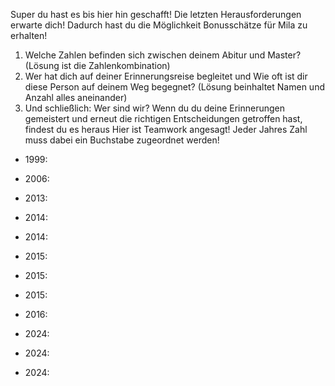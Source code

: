 Super du hast es bis hier hin geschafft!
Die letzten Herausforderungen erwarte dich! Dadurch hast du die Möglichkeit Bonusschätze für Mila zu erhalten!

1. Welche Zahlen befinden sich zwischen deinem Abitur und Master? (Lösung ist die Zahlenkombination)
2. Wer hat dich auf deiner Erinnerungsreise begleitet und Wie oft ist dir diese Person auf deinem Weg begegnet? (Lösung beinhaltet Namen und Anzahl alles aneinander)
3.  Und schließlich: Wer sind wir?
Wenn du du deine Erinnerungen gemeistert und erneut die richtigen Entscheidungen getroffen hast, findest du es heraus
Hier ist Teamwork angesagt! Jeder Jahres Zahl muss dabei ein Buchstabe zugeordnet werden!

- 1999:
- 2006:
- 2013:
- 2014:
- 2014:
- 2015:

- 2015:
- 2015:
- 2016:
- 2024:
- 2024:
- 2024:

